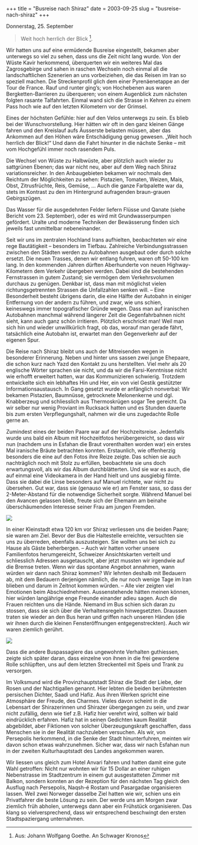 +++
title = "Busreise nach Shiraz"
date = 2003-09-25
slug = "busreise-nach-shiraz"
+++

Donnerstag, 25. September

> Weit hoch herrlich der Blick [^1].

[^1]: Aus: Johann Wolfgang Goethe. An Schwager Kronos

Wir hatten uns auf eine ermüdende Busreise eingestellt, bekamen aber unterwegs so viel zu sehen, dass uns die Zeit nicht lang wurde. Von der Wüste Kavir herkommend, überquerten wir ein weiteres Mal das Zagrosgebirge und sahen in raschen Wechseln noch einmal all die landschaftlichen Szenerien an uns vorbeiziehen, die das Reisen im Iran so speziell machen. Die Streckenprofil glich dem einer Pyrenäenetappe an der Tour de France. Rauf und runter ging’s; von Hochebenen aus waren Bergketten-Barrieren zu überqueren; von einem Augenblick zum nächsten folgten rasante Talfahrten. Einmal wand sich die Strasse in Kehren zu einem Pass hoch wie auf den letzten Kilometern vor der Grimsel.

Eines der höchsten Gefühle: hier auf den Velos unterwegs zu sein. Es blieb bei der Wunschvorstellung. Hier hätten wir oft in den ganz kleinen Gänge fahren und den Kreislauf aufs Äusserste belasten müssen, aber das Ankommen auf den Höhen wäre Entschädigung genug gewesen. „Weit hoch herrlich der Blick!“ Und dann die Fahrt hinunter in die nächste Senke – mit vom Hochgefühl immer noch rasendem Puls.

Die Wechsel von Wüste zu Halbwüste, aber plötzlich auch wieder zu sattgrünen Ebenen; das war nicht neu, aber auf dem Weg nach Shiraz variationsreicher. In den Anbaugebieten bekamen wir nochmals den Reichtum der Möglichkeiten zu sehen: Pistazien, Tomaten, Weizen, Mais, Obst, Zitrusfrüchte, Reis, Gemüse, ... Auch die ganze Farbpalette war da, stets im Kontrast zu den im Hintergrund aufragenden braun-grauen Gebirgszügen.

Das Wasser für die ausgedehnten Felder liefern Flüsse und Qanate (siehe Bericht vom 23. September), oder es wird mit Grundwasserpumpen gefördert. Uralte und moderne Techniken der Bewässerung finden sich jeweils fast unmittelbar nebeneinander.

Seit wir uns im zentralen Hochland Irans aufhielten, beobachteten wir eine rege Bautätigkeit – besonders im Tiefbau. Zahlreiche Verbindungsstrassen zwischen den Städten werden zu Autobahnen ausgebaut oder durch solche ersetzt. Die neuen Trasses, denen wir entlang fuhren, waren oft 50-100 km lang. In den kommenden Jahren dürften Aberhunderte von neuen Highway-Kilometern dem Verkehr übergeben werden. Dabei sind die bestehenden Fernstrassen in gutem Zustand; sie vermögen dem Verkehrsvolumen durchaus zu genügen. Denkbar ist, dass man mit möglichst vielen richtungsgetrennten Strassen die Unfallzahlen senken will. – Eine Besonderheit besteht übrigens darin, die eine Hälfte der Autobahn in einiger Entfernung von der andern zu führen, und zwar, wie uns schien, keineswegs immer topografischer Gründe wegen. Dass man auf iranischen Autobahnen manchmal während längerer Zeit die Gegenfahrbahnen nicht sieht, kann auch ganz schön irritieren. Plötzlich erschrickt man! Weil man sich hin und wieder unwillkürlich fragt, ob das, worauf man gerade fährt, tatsächlich eine Autobahn ist, erwartet man den Gegenverkehr auf der eigenen Spur.

Die Reise nach Shiraz bleibt uns auch der Mitreisenden wegen in besonderer Erinnerung. Neben und hinter uns sassen zwei junge Ehepaare, die schon kurz nach Yazd den Kontakt zu uns herstellten. Viel mehr als 20 englische Wörter sprachen sie nicht, und da wir die Farsi-Kenntnisse nicht wie erhofft erweitert hatten, war das Kommunizieren schwierig. Trotzdem entwickelte sich ein lebhaftes Hin und Her, ein von viel Gestik gestützter Informationsaustausch. In Gang gesetzt wurde er anfänglich nonverbal: Wir bekamen Pistazien, Baumnüsse, getrocknete Melonenkerne und dgl. Knabberzeug und schliesslich aus Thermoskrügen sogar Tee gereicht. Da wir selber nur wenig Proviant im Rucksack hatten und es Stunden dauerte bis zum ersten Verpflegungshalt, nahmen wir die uns zugedachte Rolle gerne an.

Zumindest eines der beiden Paare war auf der Hochzeitsreise. Jedenfalls wurde uns bald ein Album mit Hochzeitfotos herübergereicht, so dass wir nun (nachdem uns in Esfahan die Braut vorenthalten worden war) ein erstes Mal iranische Bräute betrachten konnten. Erstaunlich, wie offenherzig besonders die eine auf den Fotos ihre Reize zeigte. Das schien sie auch nachträglich noch mit Stolz zu erfüllen, beobachtete sie uns doch erwartungsvoll, als wir das Album durchblätterten. Und sie war es auch, die auf einmal eine Videokamera in der Hand hielt und uns ausgiebig filmte. Dass sie dabei die Linse besonders auf Manuel richtete, war nicht zu übersehen. Gut war, dass sie (genauso wie er) am Fenster sass, so dass der 2-Meter-Abstand für die notwendige Sicherheit sorgte. Während Manuel bei den Avancen gelassen blieb, freute sich der Ehemann am beinahe überschäumenden Interesse seiner Frau am jungen Fremden.

![](../images/busreise_paar.jpg)

In einer Kleinstadt etwa 120 km vor Shiraz verliessen uns die beiden Paare; sie waren am Ziel. Bevor der Bus die Haltestelle erreichte, versuchten sie uns zu überreden, ebenfalls auszusteigen. Sie wollten uns bei sich zu Hause als Gäste beherbergen. – Auch wir hatten vorher unsere Familienfotos herumgereicht, Schweizer Ansichtskarten verteilt und schliesslich Adressen ausgetauscht, aber jetzt mussten wir irgendwie auf die Bremse treten. Wenn wir das spontane Angebot annahmen, wann würden wir dann nach Shiraz kommen? Wir lehnten deshalb mit Bedauern ab, mit dem Bedauern derjenigen nämlich, die nur noch wenige Tage im Iran blieben und darum in Zeitnot kommen würden. – Alle vier zeigten viel Emotionen beim Abschiednehmen. Aussenstehende hätten meinen können, hier würden langjährige enge Freunde einander adieu sagen. Auch die Frauen reichten uns die Hände. Niemand im Bus schien sich daran zu stossen, dass sie sich über die Verhaltensregeln hinwegsetzten. Draussen traten sie wieder an den Bus heran und griffen nach unseren Händen (die wir ihnen durch die kleinen Fensteröffnungen entgegenstreckten). Auch wir waren ziemlich gerührt.

![](../images/busreise_abschied.jpg)

Dass die andere Buspassagiere das ungewohnte Verhalten guthiessen, zeigte sich später daran, dass einzelne von ihnen in die frei gewordene Rolle schlüpften, uns auf dem letzten Streckenteil mit Speis und Trank zu versorgen.

Im Volksmund wird die Provinzhauptstadt Shiraz die Stadt der Liebe, der Rosen und der Nachtigallen genannt. Hier lebten die beiden berühmtesten persischen Dichter, Saadi und Hafiz. Aus ihren Werken spricht eine Atmosphäre der Freude, des Charmes. Vieles davon scheint in die Lebensart der Shirazerinnen und Shirazer übergegangen zu sein, und zwar nicht zufällig, denn wie tief z.B. Hafiz hier verehrt wird, sollten wir bald eindrücklich erfahren. Hafiz hat in seinen Gedichten kaum Realität abgebildet, aber Fiktionen von solcher Überzeugungskraft geschaffen, dass Menschen sie in der Realität nachzuleben versuchen. Als wir, von Persepolis herkommend, in die Senke der Stadt hinunterfuhren, meinten wir davon schon etwas wahrzunehmen. Sicher war, dass wir nach Esfahan nun in der zweiten Kulturhauptstadt des Landes angekommen waren.

Wir liessen uns gleich zum Hotel Anvari fahren und hatten damit eine gute Wahl getroffen: Nicht nur wohnten wir für 15 Dollar an einer ruhigen Nebenstrasse im Stadtzentrum in einem gut ausgestatteten Zimmer mit Balkon, sondern konnten an der Rezeption für den nächsten Tag gleich den Ausflug nach Persepolis, Naqsh-é Rostam und Pasargadae organisieren lassen. Weil zwei Norweger dasselbe Ziel hatten wie wir, schien uns ein Privatfahrer die beste Lösung zu sein. Der werde uns am Morgen zwar ziemlich früh abholen, unterwegs dann aber ein Frühstück organisieren. Das klang so vielversprechend, dass wir entsprechend beschwingt den ersten Stadtspaziergang unternahmen.
